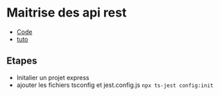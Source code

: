 # Maitrise des api rest

- [Code](https://github.com/yostane/cours-fullstack-js/tree/master/projects/2023-2024/api-rest-maitrise)
- [tuto](https://dev.to/nathan_sheryak/how-to-test-a-typescript-express-api-with-jest-for-dummies-like-me-4epd)

## Etapes

- Initalier un projet express
- ajouter les fichiers tsconfig et jest.config.js `npx ts-jest config:init`
